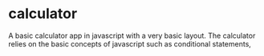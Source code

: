 # calculator
A basic calculator app in javascript with a very basic layout. The calculator relies on the basic concepts of javascript such as conditional statements, 

